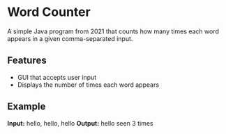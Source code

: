 # Word Counter

A simple Java program from 2021 that counts how many times each word appears in a given comma-separated input.

## Features
- GUI that accepts user input
- Displays the number of times each word appears

## Example

**Input:** hello, hello, hello
**Output:**  hello seen 3 times
